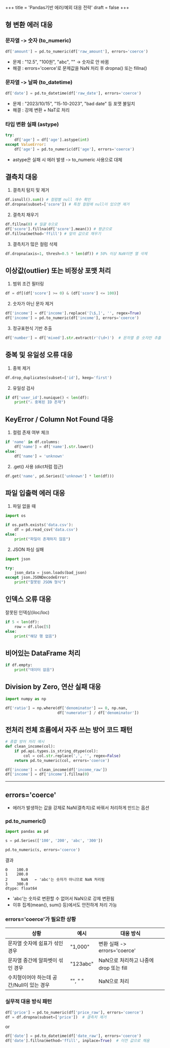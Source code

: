 +++
title = 'Pandas기반 에러/예외 대응 전략'
draft = false
+++
## 형 변환 에러 대응
### 문자열 -> 숫자 (to_numeric)
```py
df['amount'] = pd.to_numeric(df['raw_amount'], errors='coerce')
```
- 문제 : "12.5", "100원", "abc", "" -> 숫자로 안 바뀜
- 해결 : errors='coerce'로 문제값을 NaN 처리 후 dropna() 또는 fillna()

### 문자열 -> 날짜 (to_datetime)
```py
df['date'] = pd.to_datetime(df['raw_date'], errors='coerce')
```
- 문제 : "2023/10/15", "15-10-2023", "bad date" 등 포맷 불일치
- 해결 : 강제 변환 + NaT로 처리

### 타입 변환 실패 (astype)
```py
try:
    df['age'] = df['age'].astype(int)
except ValueError:
    df['age'] = pd.to_numeric(df['age'], errors='coerce')
```
- astype은 실패 시 에러 발생 -> to_numeric 사용으로 대체

## 결측치 대응
1. 결측치 탐지 및 제거
```py
df.isnull().sum() # 컬럼별 null 개수 확인
df.dropna(subset=['score']) # 특정 컬럼에 null이 있으면 제거
```
2. 결측치 채우기
```py
df.fillna(0) # 일괄 0으로
df['score'].fillna(df['score'].mean()) # 평균으로
df.fillna(method='ffill') # 앞의 값으로 채우기
```
3. 결측치가 많은 컬럼 삭제
```py
df.dropna(axis=1, thresh=0.5 * len(df)) # 50% 이상 NaN이면 열 삭제
```

## 이상값(outlier) 또는 비정상 포맷 처리
1. 범위 조건 필터링
```py
df = df[(df['score'] >= 0) & (df['score'] <= 100)]
```
2. 숫자가 아닌 문자 제거
```py
df['income'] = df['income'].replace('[\$,]', '', regex=True)
df['income'] = pd.to_numeric(df['income'], errors='coerce')
```
3. 정규표현식 기반 추출
```py
df['number'] = df['mixed'].str.extract(r'(\d+)')  # 문자열 중 숫자만 추출
```

## 중복 및 유일성 오류 대응
1. 중복 제거
```py
df.drop_duplicates(subset=['id'], keep='first')
```
2. 유일성 검사
```py
if df['user_id'].nunique() < len(df):
    print("⚠ 중복된 ID 존재")
```

## KeyError / Column Not Found 대응
1. 컬럼 존재 여부 체크
```py
if 'name' in df.columns:
    df['name'] = df['name'].str.lower()
else:
    df['name'] = 'unknown'
```
2. .get() 사용 (dict처럼 접근)
```py
df.get('name', pd.Series(['unknown'] * len(df)))
```

## 파일 입출력 에러 대응
1. 파일 없을 때
```py
import os

if os.path.exists('data.csv'):
    df = pd.read_csv('data.csv')
else:
    print("파일이 존재하지 않음")
```
2. JSON 파싱 실패
```py
import json

try:
    json_data = json.loads(bad_json)
except json.JSONDecodeError:
    print("잘못된 JSON 형식")
```

## 인덱스 오류 대응
잘못된 인덱싱(iloc/loc)
```py
if 5 < len(df):
    row = df.iloc[5]
else:
    print("해당 행 없음")
```

## 비어있는 DataFrame 처리
```py
if df.empty:
    print("데이터 없음")
```

## Division by Zero, 연산 실패 대응
```py
import numpy as np

df['ratio'] = np.where(df['denominator'] == 0, np.nan,
                       df['numerator'] / df['denominator'])
```

## 전처리 전체 흐름에서 자주 쓰는 방어 코드 패턴
```py
# 종합 방어 처리 예시
def clean_income(col):
    if pd.api.types.is_string_dtype(col):
        col = col.str.replace(',', '', regex=False)
    return pd.to_numeric(col, errors='coerce')

df['income'] = clean_income(df['income_raw'])
df['income'] = df['income'].fillna(0)
```

---
## errors='coerce'
- 에러가 발생하는 값을 강제로 NaN(결측치)로 바꿔서 처리하게 만드는 옵션


### pd.to_numeric()
```py
import pandas as pd

s = pd.Series(['100', '200', 'abc', '300'])

pd.to_numeric(s, errors='coerce')
```

결과
```
0    100.0
1    200.0
2      NaN   ← 'abc'는 숫자가 아니므로 NaN 처리됨
3    300.0
dtype: float64
```
- 'abc'는 숫자로 변환할 수 없어서 NaN으로 강제 변환됨
- 이후 집계(mean(), sum() 등)에서도 안전하게 처리 가능

### errors='coerce'가 필요한 상황
상황 | 예시 | 대응 방식
-|-|-
문자열 숫자에 쉼표가 섞인 경우 | "1,000" | 변환 실패 -> errors='coerce'
문자열 중간에 알파벳이 섞인 경우 | "123abc" | NaN으로 처리하고 나중에 drop 또는 fill
수치형이어야 하는데 공간/Null이 있는 경우 | "", " " | NaN으로 처리

### 실무적 대응 방식 패턴
```py
df['price'] = pd.to_numeric(df['price_raw'], errors='coerce')
df = df.dropna(subset=['price'])  # 결측치 제거
```
or
```py
df['date'] = pd.to_datetime(df['date_raw'], errors='coerce')
df['date'].fillna(method='ffill', inplace=True)  # 이전 값으로 채움
```